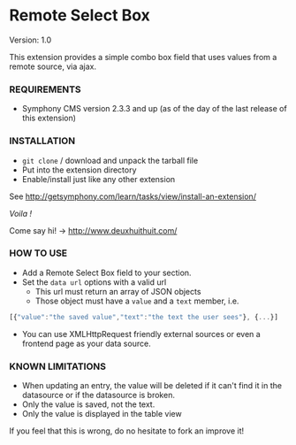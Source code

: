# Remote Select Box #

Version: 1.0

This extension provides a simple combo box field that uses values from a remote source, via ajax.

### REQUIREMENTS ###

- Symphony CMS version 2.3.3 and up (as of the day of the last release of this extension)

### INSTALLATION ###

- `git clone` / download and unpack the tarball file
- Put into the extension directory
- Enable/install just like any other extension

See <http://getsymphony.com/learn/tasks/view/install-an-extension/>

*Voila !*

Come say hi! -> <http://www.deuxhuithuit.com/>

### HOW TO USE ###

- Add a Remote Select Box field to your section.
- Set the `data url` options with a valid url
	- This url must return an array of JSON objects
	- Those object must have a `value` and a `text` member, i.e. 
````js
[{"value":"the saved value","text":"the text the user sees"}, {...}]
````
- You can use XMLHttpRequest friendly external sources or even a frontend page as your data source.

### KNOWN LIMITATIONS ###

- When updating an entry, the value will be deleted if it can't find it in the datasource or if the datasource is broken.
- Only the value is saved, not the text.
- Only the value is displayed in the table view

If you feel that this is wrong, do no hesitate to fork an improve it!